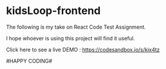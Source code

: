 # kidsLoop-frontend

The following is my take on React Code Test Assignment.

I hope whoever is using this project will find it useful.

Click here to see a live DEMO : https://codesandbox.io/s/kix4tz

#HAPPY CODING#
